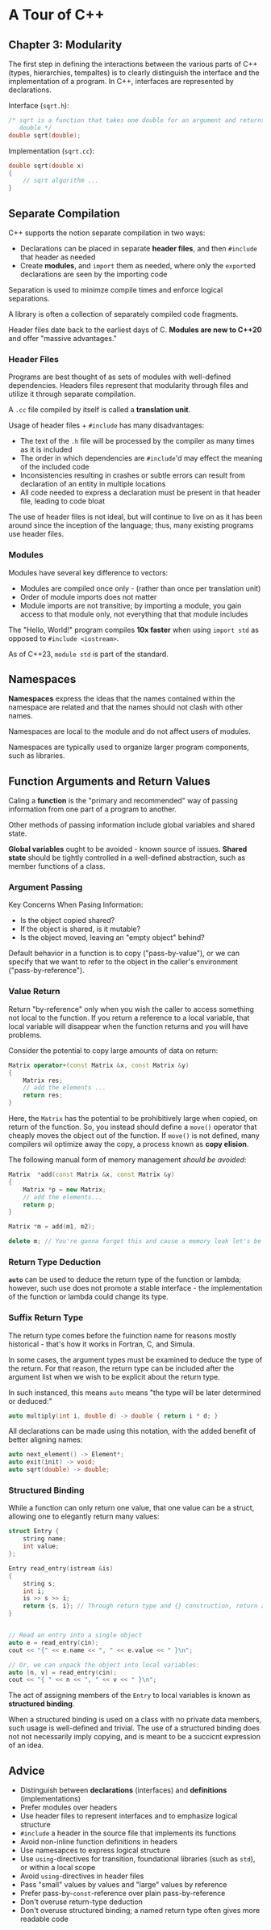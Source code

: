 # A Tour of C++

## Chapter 3: Modularity

The first step in defining the interactions between the various parts of C++
(types, hierarchies, tempaltes) is to clearly distinguish the interface and the
implementation of a program. In C++, interfaces are represented by declarations.

Interface (`sqrt.h`):

```cpp
/* sqrt is a function that takes one double for an argument and returns a
   double */
double sqrt(double);
```

Implementation (`sqrt.cc`):

```cpp
double sqrt(double x)
{
    // sqrt algorithm ...
}
```

## Separate Compilation

C++ supports the notion separate compilation in two ways:

- Declarations can be placed in separate **header files**, and then `#include`
  that header as needed
- Create **modules**, and `import` them as needed, where only the `export`ed
  declarations are seen by the importing code

Separation is used to minimze compile times and enforce logical separations.

A library is often a collection of separately compiled code fragments.

Header files date back to the earliest days of C. **Modules are new to C++20**
and offer "massive advantages."

### Header Files

Programs are best thought of as sets of modules with well-defined dependencies.
Headers files represent that modularity through files and utilize it through
separate compilation.

A `.cc` file compiled by itself is called a **translation unit**.

Usage of header files + `#include` has many disadvantages:

- The text of the `.h` file will be processed by the compiler as many times as
  it is included
- The order in which dependencies are `#include`'d may effect the meaning of
  the included code
- Inconsistencies resulting in crashes or subtle errors can result from
  declaration of an entity in multiple locations
- All code needed to express a declaration must be present in that header file,
  leading to code bloat

The use of header files is not ideal, but will continue to live on as it has
been around since the inception of the language; thus, many existing programs
use header files.

### Modules

Modules have several key difference to vectors:

- Modules are compiled once only - (rather than once per translation unit)
- Order of module imports does not matter
- Module imports are not transitive; by importing a module, you gain access to
  that module only, not everything that that module includes

The "Hello, World!" program compiles **10x faster** when using `import std` as
opposed to `#include <iostream>`.

As of C++23, `module std` is part of the standard.

## Namespaces

**Namespaces** express the ideas that the names contained within the namespace
are related and that the names should not clash with other names.

Namespaces are local to the module and do not affect users of modules.

Namespaces are typically used to organize larger program components, such as
libraries.

## Function Arguments and Return Values

Caling a **function** is the "primary and recommended" way of passing
information from one part of a program to another.

Other methods of passing information include global variables and shared state.

**Global variables** ought to be avoided - known source of issues.
**Shared state** should be tightly controlled in a well-defined abstraction,
such as member functions of a class.

### Argument Passing

Key Concerns When Pasing Information:

- Is the object copied shared?
- If the object is shared, is it mutable?
- Is the object moved, leaving an "empty object" behind?

Default behavior in a function is to copy ("pass-by-value"), or we can specify
that we want to refer to the object in the caller's environment
("pass-by-reference").

### Value Return

Return "by-reference" only when you wish the caller to access something not
local to the function. If you return a reference to a local variable, that
local variable will disappear when the function returns and you will have
problems.

Consider the potential to copy large amounts of data on return:

```cpp
Matrix operator+(const Matrix &x, const Matrix &y)
{
    Matrix res;
    // add the elements ...
    return res;
}
```

Here, the `Matrix` has the potential to be prohibitively large when copied, on
return of the function. So, you instead should define a `move()` operator that
cheaply moves the object out of the function. If `move()` is not defined, many
compilers wil optimize away the copy, a process known as **copy elision**.

The following manual form of memory management _should be avoided_:

```cpp
Matrix  *add(const Matrix &x, const Matrix &y)
{
    Matrix *p = new Matrix;
    // add the elements...
    return p;
}

Matrix *m = add(m1, m2);

delete m; // You're gonna forget this and cause a memory leak let's be real
```

### Return Type Deduction

**`auto`** can be used to deduce the return type of the function or lambda;
however, such use does not promote a stable interface - the implementation
of the function or lambda could change its type.

### Suffix Return Type

The return type comes before the fuinction name for reasons mostly historical -
that's how it works in Fortran, C, and Simula.

In some cases, the argument types must be examined to deduce the type of the
return. For that reason, the return type can be included after the argument
list when we wish to be explicit about the return type.

In such instanced, this means `auto` means "the type will be later determined or
deduced:"

```cpp
auto multiply(int i, double d) -> double { return i * d; }
```

All declarations can be made using this notation, with the added benefit of
better aligning names:

```cpp
auto next_element() -> Element*;
auto exit(init) -> void;
auto sqrt(double) -> double;
```

### Structured Binding

While a function can only return one value, that one value can be a struct,
allowing one to elegantly return many values:

```cpp
struct Entry {
    string name;
    int value;
};

Entry read_entry(istream &is)
{
    string s;
    int i;
    is >> s >> i;
    return {s, i}; // Through return type and {} construction, return an Entry
}


// Read an entry into a single object
auto e = read_entry(cin);
cout << "{" << e.name << ", " << e.value << " }\n";

// Or, we can unpack the object into local variables:
auto [n, v] = read_entry(cin);
cout << "{ " << n << ", " << v << " }\n";
```

The act of assigning members of the `Entry` to local variables is known as
**structured binding**.

When a structured binding is used on a class with no private data members, such
usage is well-defined and trivial. The use of a structured binding does not
not necessarily imply copying, and is meant to be a succicnt expression of an
idea.

## Advice

- Distinguish between **declarations** (interfaces) and **definitions**
  (implementations)
- Prefer modules over headers
- Use header files to represent interfaces and to emphasize logical structure
- `#include` a header in the source file that implements its functions
- Avoid non-inline function definitions in headers
- Use namesapces to express logical structure
- Use `using`-directives for transition, foundational libraries (such as
  `std`), or within a local scope
- Avoid `using`-directives in header files
- Pass "small" values by values and "large" values by reference
- Prefer pass-by-`const`-reference over plain pass-by-reference
- Don't overuse return-type deduction
- Don't overuse structured binding; a named return type often gives more
  readable code
